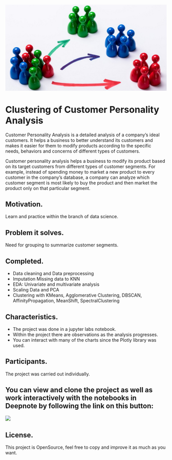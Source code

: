[<img src="images/front_page.jpeg" width="900" target="_blank" alt="Click to go to this project's GitHub repository" title="Click to go to this project's GitHub repository"/>](https://github.com/AAZG/Clustering-of-Customer-Personality-Analysis)

# Clustering of Customer Personality Analysis

Customer Personality Analysis is a detailed analysis of a company’s ideal customers. It helps a business to better understand its customers and makes it easier for them to modify products according to the specific needs, behaviors and concerns of different types of customers.

Customer personality analysis helps a business to modify its product based on its target customers from different types of customer segments. For example, instead of spending money to market a new product to every customer in the company’s database, a company can analyze which customer segment is most likely to buy the product and then market the product only on that particular segment.

## Motivation.
Learn and practice within the branch of data science.


## Problem it solves.
Need for grouping to summarize customer segments.

## Completed.
- Data cleaning and Data preprocessing
- Imputation Missing data to KNN
- EDA: Univariate and multivariate analysis
- Scaling Data and PCA
- Clustering with KMeans, Agglomerative Clustering, DBSCAN, AffinityPropagation, MeanShift, SpectralClustering

## Characteristics.
* The project was done in a jupyter labs notebook.
* Within the project there are observations as the analysis progresses.
* You can interact with many of the charts since the Plotly library was used.


## Participants.
The project was carried out individually.

## You can view and clone the project as well as work interactively with the notebooks in Deepnote by following the link on this button:
[<img src="https://deepnote.com/buttons/try-in-a-jupyter-notebook.svg">](https://deepnote.com/@aazg/Clustering-of-Customer-Personality-Analysis-476ba5e6-eb90-4a9a-8755-c06626d1ab4d)


## License.
This project is OpenSource, feel free to copy and improve it as much as you want.
